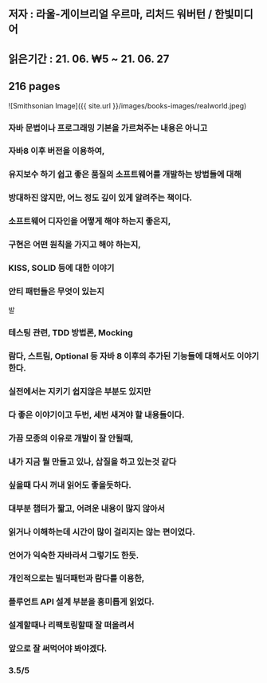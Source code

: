 ## 저자 : 라울-게이브리얼 우르마, 리처드 워버턴  / 한빛미디어

## 읽은기간 : 21. 06. ₩5 ~ 21. 06. 27

## 216 pages

![Smithsonian Image]({{ site.url }}/images/books-images/realworld.jpeg)

### 자바 문법이나 프로그래밍 기본을 가르쳐주는 내용은 아니고

### 자바8 이후 버전을 이용하여, 

### 유지보수 하기 쉽고 좋은 품질의 소프트웨어를 개발하는 방법들에 대해

### 방대하진 않지만, 어느 정도 깊이 있게 알려주는 책이다.

### 소프트웨어 디자인을 어떻게 해야 하는지 좋은지,

### 구현은 어떤 원칙을 가지고 해야 하는지, 

### KISS, SOLID 등에 대한 이야기

### 안티 패턴들은 무엇이 있는지
발
### 테스팅 관련, TDD 방법론, Mocking 

### 람다, 스트림, Optional 등 자바 8 이후의 추가된 기능들에 대해서도 이야기 한다. 

### 실전에서는 지키기 쉽지않은 부분도 있지만 

### 다 좋은 이야기이고 두번, 세번 새겨야 할 내용들이다.

### 가끔 모종의 이유로 개발이 잘 안될때,

### 내가 지금 뭘 만들고 있나, 삽질을 하고 있는것 같다 

### 싶을때 다시 꺼내 읽어도 좋을듯하다. 

### 대부분 챕터가 짧고, 어려운 내용이 많지 않아서

### 읽거나 이해하는데 시간이 많이 걸리지는 않는 편이었다. 

### 언어가 익숙한 자바라서 그렇기도 한듯.

### 개인적으로는 빌더패턴과 람다를 이용한, 

### 플루언트 API 설계 부분을 흥미롭게 읽었다.

### 설계할때나 리팩토링할때 잘 떠올려서 

### 앞으로 잘 써먹어야 봐야겠다.

### 3.5/5